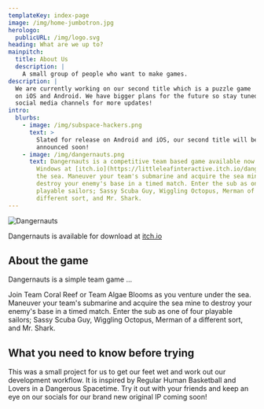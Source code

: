 ```yaml
---
templateKey: index-page
image: /img/home-jumbotron.jpg
herologo:
  publicURL: /img/logo.svg
heading: What are we up to?
mainpitch:
  title: About Us
  description: |
    A small group of people who want to make games.
description: |
  We are currently working on our second title which is a puzzle game
  on iOS and Android. We have bigger plans for the future so stay tuned to our
  social media channels for more updates!
intro:
  blurbs:
    - image: /img/subspace-hackers.png
      text: >
        Slated for release on Android and iOS, our second title will be
        announced soon!
    - image: /img/dangernauts.png
      text: Dangernauts is a competitive team based game available now on Mac and
        Windows at [itch.io](https://littleleafinteractive.itch.io/dangernauts). Join Team Coral Reef or Team Algae Blooms as you venture under
        the sea. Maneuver your team's submarine and acquire the sea mine to
        destroy your enemy's base in a timed match. Enter the sub as one of four
        playable sailors; Sassy Scuba Guy, Wiggling Octopus, Merman of a
        different sort, and Mr. Shark.
---
```


![Dangernauts](/img/dangernauts.png)

Dangernauts is available for download at [itch.io](https://littleleafinteractive.itch.io/dangernauts)

## About the game

Dangernauts is a simple team game ...

Join Team Coral Reef or Team Algae Blooms as you venture under the sea. Maneuver your team's submarine and acquire the sea mine to destroy your enemy's base in a timed match. Enter the sub as one of four playable sailors; Sassy Scuba Guy, Wiggling Octopus, Merman of a different sort, and Mr. Shark.

## What you need to know before trying

This was a small project for us to get our feet wet and work out our development workflow. It is inspired by Regular Human Basketball and Lovers in a Dangerous Spacetime. Try it out with your friends and keep an eye on our socials for our brand new original IP coming soon!